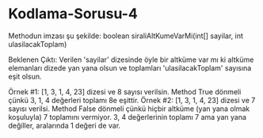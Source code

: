 # Kodlama-Sorusu-4
Methodun imzası şu şekilde: boolean siraliAltKumeVarMi(int[] sayilar, int ulasilacakToplam)

Beklenen Çıktı: Verilen 'sayilar' dizesinde öyle bir altküme var mı ki altküme elemanları dizede yan yana olsun ve toplamları 'ulasilacakToplam' sayısına eşit olsun.

Örnek #1: [1, 3, 1, 4, 23] dizesi ve 8 sayısı verilsin. Method True dönmeli çünkü 3, 1, 4 değerleri toplamı 8e eşittir.
Örnek #2: [1, 3, 1, 4, 23] dizesi ve 7 sayısı verilsi. Method False dönmeli çünkü hiçbir altküme (yan yana olmak koşuluyla) 7 toplamını vermiyor. 3, 4 değerlerinin toplamı 7 ama yan yana değiller, aralarında 1 değeri de var.
